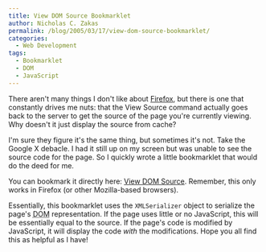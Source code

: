 ```yaml
---
title: View DOM Source Bookmarklet
author: Nicholas C. Zakas
permalink: /blog/2005/03/17/view-dom-source-bookmarklet/
categories:
  - Web Development
tags:
  - Bookmarklet
  - DOM
  - JavaScript
---
```

There aren't many things I don't like about <a title="Mozilla Firefox" rel="external" href="http://www.mozilla.org/projects/firefox">Firefox</a>, but there is one that constantly drives me nuts: that the View Source command actually goes back to the server to get the source of the page you're currently viewing. Why doesn't it just display the source from cache?

I'm sure they figure it's the same thing, but sometimes it's not. Take the Google X debacle. I had it still up on my screen but was unable to see the source code for the page. So I quickly wrote a little bookmarklet that would do the deed for me.

You can bookmark it directly here: <a title="View DOM Source" rel="bookmarklet" href="javascript:var o=new XMLSerializer();w=window.open();d=w.document;d.open();d.write(o.serializeToString(document.documentElement).replace(/&/g, '&amp;').replace(/</g, '&lt;').replace(/>/g, '&gt;').replace(/&quot;/g,'&quot;'));d.close();">View DOM Source</a>. Remember, this only works in Firefox (or other Mozilla-based browsers).

Essentially, this bookmarklet uses the `XMLSerializer` object to serialize the page's <acronym title="Document Object Model">DOM</acronym> representation. If the page uses little or no JavaScript, this will be essentially equal to the source. If the page's code is modified by JavaScript, it will display the code *with* the modifications. Hope you all find this as helpful as I have!
